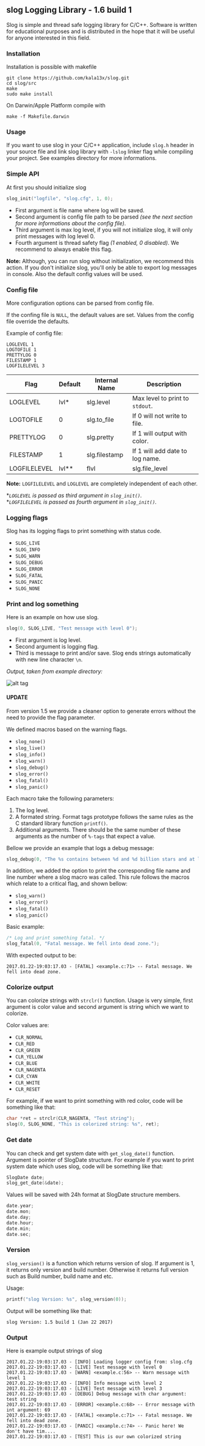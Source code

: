 ## slog Logging Library - 1.6 build 1
Slog is simple and thread safe logging library for C/C++. Software is written for educational purposes and is distributed in the hope that it will be useful for anyone interested in this field.

### Installation
Installation is possible with makefile
```
git clone https://github.com/kala13x/slog.git
cd slog/src
make
sudo make install
```

On Darwin/Apple Platform compile with
```
make -f Makefile.darwin
```

### Usage
If you want to use slog in your C/C++ application, include `slog.h` header in your source file and link slog library with `-lslog` linker flag while compiling your project. See examples directory for more informations.


### Simple API
At first you should initialize slog
```c
slog_init("logfile", "slog.cfg", 1, 0);
```

 - First argument is file name where log will be saved. 
 - Second argument is config file path to be parsed *(see the next section for more informations about the config file)*. 
 - Third argument is max log level, if you will not initialize slog, it will only print messages with log level 0. 
 - Fourth argument is thread safety flag *(1 enabled, 0 disabled)*. We recommend to always enable this flag.

**Note:** Although, you can run slog without initialization, we recommend this action. If you don't initialize slog, you'll only be able to export log messages in console. Also the default config values will be used.


### Config file

More configuration options can be parsed from config file.

If the confing file is `NULL`, the default values are set.
Values from the config file override the defaults.

Example of config file:
```
LOGLEVEL 1
LOGTOFILE 1
PRETTYLOG 0
FILESTAMP 1
LOGFILELEVEL 3
```
Flag         | Default | Internal Name  | Description
-------------|---------|----------------|------------
LOGLEVEL     | lvl*    | slg.level      | Max level to print to `stdout`.
LOGTOFILE    | 0       | slg.to_file    | If 0 will not write to file.
PRETTYLOG    | 0       | slg.pretty     | If 1 will output with color.
FILESTAMP    | 1       | slg.filestamp  | If 1 will add date to log name.
LOGFILELEVEL | lvl**   | flvl           | slg.file_level | Level required to write to file.

**Note:** `LOGFILELEVEL` and `LOGLEVEL` are completely independent of each other.

**`LOGLEVEL` is passed as third argument in `slog_init()`.*   
**`LOGFILELEVEL` is passed as fourth argument in `slog_init()`.*

### Logging flags
Slog has its logging flags to print something with status code.

- `SLOG_LIVE`
- `SLOG_INFO`
- `SLOG_WARN`
- `SLOG_DEBUG`
- `SLOG_ERROR`
- `SLOG_FATAL`
- `SLOG_PANIC`
- `SLOG_NONE`

### Print and log something
Here is an example on how use slog.
```c
slog(0, SLOG_LIVE, "Test message with level 0");
```
- First argument is log level.
- Second argument is logging flag.
- Third is message to print and/or save. Slog ends strings automatically with new line character `\n`.

*Output, taken from example directory:*

![alt tag](https://github.com/GeorgeGkas/slog/blob/version_1.5/slog.png)

#### UPDATE
From version 1.5 we provide a cleaner option to generate errors without the need to provide the flag parameter. 

We defined macros based on the warning flags.

- `slog_none()`
- `slog_live()`
- `slog_info()`
- `slog_warn()`
- `slog_debug()`
- `slog_error()`
- `slog_fatal()`
- `slog_panic()`

Each macro take the following parameters:

 1. The log level.
 2. A formated string. Format tags prototype follows the same rules as the C standard library function `printf()`.
 3. Additional arguments. There should be the same number of these arguments as the number of `%-tags` that expect a value.

Bellow we provide an example that logs a debug message:

```c
slog_debug(0, "The %s contains between %d and %d billion stars and at least %d billion planets.  ", "Milky Way", 200, 400, 100);
```

In addition, we added the option to print the corresponding file name and line number where a slog macro was called. This rule follows the macros which relate to a critical flag, and shown bellow:

- `slog_warn()`
- `slog_error()`
- `slog_fatal()`
- `slog_panic()`

Basic example:
```c
/* Log and print something fatal. */
slog_fatal(0, "Fatal message. We fell into dead zone.");
```
With expected output to be:

    2017.01.22-19:03:17.03 - [FATAL] <example.c:71> -- Fatal message. We fell into dead zone.

### Colorize output
You can colorize strings with `strclr()` function. Usage is very simple, first argument is color value and second argument is string which we want to colorize.

Color values are:

- `CLR_NORMAL`
- `CLR_RED`
- `CLR_GREEN`
- `CLR_YELLOW`
- `CLR_BLUE`
- `CLR_NAGENTA`
- `CLR_CYAN`
- `CLR_WHITE`
- `CLR_RESET`

For example, if we want to print something with red color, code will be something like that:
```c
char *ret = strclr(CLR_NAGENTA, "Test string");
slog(0, SLOG_NONE, "This is colorized string: %s", ret);
```

### Get date
You can check and get system date with `get_slog_date()` function. Argument is pointer of SlogDate structure. For example if you want to print system date which uses slog, code will be something like that:
```c
SlogDate date;
slog_get_date(&date);
```
Values will be saved with 24h format at SlogDate structure members.
```c
date.year;
date.mon;
date.day;
date.hour;
date.min;
date.sec;
```

### Version
`slog_version()` is a function which returns version of slog. If argument is 1, it returns only version and build number. Otherwise it returns full version such as Build number, build name and etc.

Usage:
```c
printf("slog Version: %s", slog_version(0));
```
Output will be something like that:
```
slog Version: 1.5 build 1 (Jan 22 2017)
```

### Output
Here is example output strings of slog
```
2017.01.22-19:03:17.03 - [INFO] Loading logger config from: slog.cfg
2017.01.22-19:03:17.03 - [LIVE] Test message with level 0
2017.01.22-19:03:17.03 - [WARN] <example.c:56> -- Warn message with level 1
2017.01.22-19:03:17.03 - [INFO] Info message with level 2
2017.01.22-19:03:17.03 - [LIVE] Test message with level 3
2017.01.22-19:03:17.03 - [DEBUG] Debug message with char argument: test string
2017.01.22-19:03:17.03 - [ERROR] <example.c:68> -- Error message with int argument: 69
2017.01.22-19:03:17.03 - [FATAL] <example.c:71> -- Fatal message. We fell into dead zone.
2017.01.22-19:03:17.03 - [PANIC] <example.c:74> -- Panic here! We don't have tim....
2017.01.22-19:03:17.03 - [TEST] This is our own colorized string

```

